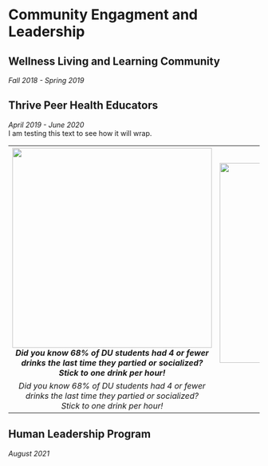 # Community Engagment and Leadership
## Wellness Living and Learning Community
<i>Fall 2018 - Spring 2019</i>
## Thrive Peer Health Educators
<i>April 2019 - June 2020</i>
<br>
I am testing this text to see how it will wrap.

<table>
  <tr>
    <th>
      <img src="https://user-images.githubusercontent.com/91146906/151018455-c85f1384-062c-466b-ac52-d338eb03a261.jpg" width="400">
      <br><i>Did you know 68% of DU students had 4 or fewer <br> drinks the last time they partied or socialized? <br> Stick to one drink per hour!</i>
    </th>
    <th><img src="https://user-images.githubusercontent.com/91146906/151054845-ce0f887f-f408-4eee-947d-cb4946cd37a1.jpg" width="400"></th>
  </tr>
  <tr>
    <td><center><i>Did you know 68% of DU students had 4 or fewer <br> drinks the last time they partied or socialized? <br> Stick to one drink per hour!</i></center></td>
    <td style="text-align:center"><i>Moments of Mindfulness <br> Weekly Destress Event</i></td>
  </tr>
</table>

## Human Leadership Program
<i>August 2021</i>
